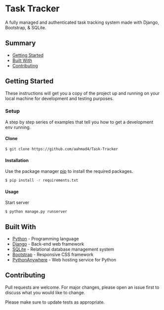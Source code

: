 # Task Tracker

A fully managed and authenticated task tracking system made with Django, Bootstrap, & SQLite.

## Summary

- [Getting Started](#getting-started)
- [Built With](#built-with)
- [Contributing](#contributing)

## Getting Started

These instructions will get you a copy of the project up and running on your local machine for development and testing purposes.

### Setup

A step by step series of examples that tell you how to get a development env running.

#### Clone

```sh
$ git clone https://github.com/aahmad4/Task-Tracker
```

#### Installation

Use the package manager [pip](https://pypi.org/project/pip/) to install the required packages.

```sh
$ pip install -r requirements.txt
```

#### Usage

Start server

```
$ python manage.py runserver
```

## Built With

- [Python](https://www.python.org/) - Programming language
- [Django](https://www.djangoproject.com/) - Back-end web framework
- [SQLite](https://www.sqlite.org/) - Relational database management system
- [Bootstrap](https://getbootstrap.com/) - Responsive CSS framework
- [PythonAnywhere](https://www.pythonanywhere.com/) - Web hosting service for Python

## Contributing

Pull requests are welcome. For major changes, please open an issue first to discuss what you would like to change.

Please make sure to update tests as appropriate.
